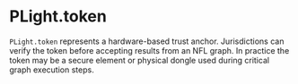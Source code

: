 # PLight.token

`PLight.token` represents a hardware-based trust anchor. Jurisdictions can verify the token before accepting results from an NFL graph. In practice the token may be a secure element or physical dongle used during critical graph execution steps.
